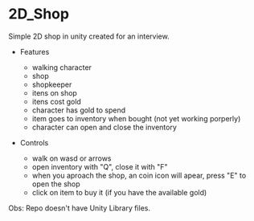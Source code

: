 # 2D_Shop
 Simple 2D shop in unity created for an interview.

 - Features
    - walking character
    - shop
    - shopkeeper
    - itens on shop
    - itens cost gold
    - character has gold to spend
    - item goes to inventory when bought (not yet working porperly)
    - character can open and close the inventory

- Controls
    - walk on wasd or arrows
    - open inventory with "Q", close it with "F"
    - when you aproach the shop, an coin icon will apear, press "E" to open the shop
    - click on item to buy it (if you have the available gold)


Obs: Repo doesn't have Unity Library files.
